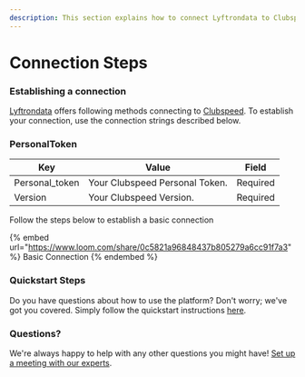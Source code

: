 ```yaml
---
description: This section explains how to connect Lyftrondata to Clubspeed.
---
```


# Connection Steps

### Establishing a connection

[Lyftrondata](https://www.lyftrondata.com) offers following methods connecting to [Clubspeed](https://www.lyftrondata.com/integration/sales-analytics/clubspeed/). To establish your connection, use the connection strings described below.

### PersonalToken

| Key             | Value                          | Field    |
| --------------- | ------------------------------ | -------- |
| Personal\_token | Your Clubspeed Personal Token. | Required |
| Version         | Your Clubspeed Version.        | Required |

Follow the steps below to establish a basic connection

{% embed url="https://www.loom.com/share/0c5821a96848437b805279a6cc91f7a3" %}
Basic Connection
{% endembed %}

### Quickstart Steps

Do you have questions about how to use the platform? Don't worry; we've got you covered. Simply follow the quickstart instructions [here](./).

### Questions? <a href="#questions" id="questions"></a>

We're always happy to help with any other questions you might have! [Set up a meeting with our experts](https://www.lyftrondata.com/book-a-meeting/).
